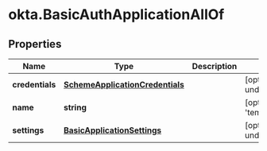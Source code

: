# okta.BasicAuthApplicationAllOf

## Properties

Name | Type | Description | Notes
------------ | ------------- | ------------- | -------------
**credentials** | [**SchemeApplicationCredentials**](SchemeApplicationCredentials.md) |  | [optional] [default to undefined]
**name** | **string** |  | [optional] [default to &#39;template_basic_auth&#39;]
**settings** | [**BasicApplicationSettings**](BasicApplicationSettings.md) |  | [optional] [default to undefined]

